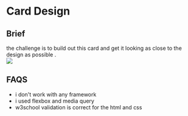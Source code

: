 # Card Design

## Brief<br/>
the challenge is to build out this  card  and get it looking as close to the design as possible .<br/>
<img src="https://i0.wp.com/www.csscodelab.com/wp-content/uploads/2019/11/material-design-clean-profile-card-website-design.png?fit=981%2C642&ssl=1"><br/>
## FAQS<br/>
- i don't work with any framework<br/>
- i used flexbox and media query <br/>
- w3school validation is correct for the html and css <br/>
